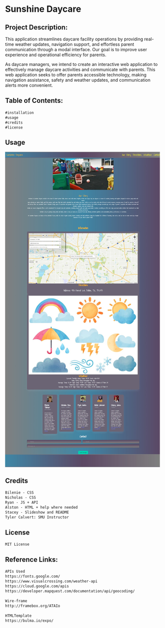 # Sunshine Daycare

## Project Description:

This application streamlines daycare facility operations by providing real-time weather updates, navigation support, and effortless parent communication through a modal interface. Our goal is to improve user experience and operational efficiency for parents.

As daycare managers, we intend to create an interactive web application to effectively manage daycare activities and communicate with parents. This web application seeks to offer parents accessible technology, making navigation assistance, safety and weather updates, and communication alerts more convenient.


## Table of Contents:
    #installation
    #usage
    #credits
    #license


## Usage
![assets\image\Image of Sunshine Daycare.jpeg](<assets/image/Image of Sunshine Daycare.jpeg>)

## Credits
    Bilenie - CSS
    Nicholas - CSS
    Ryan - JS + API
    Alston - HTML + help where needed
    Stacey - Slideshow and README
    Tyler Calvert: SMU Instructor

## License
    MIT License

## Reference Links: 
    APIs Used
    https://fonts.google.com/
    https://www.visualcrossing.com/weather-api
    https://cloud.google.com/apis
    https://developer.mapquest.com/documentation/api/geocoding/

    Wire-frame
    http://framebox.org/ATAIo
    
    HTMLTemplate
    https://bulma.io/expo/

